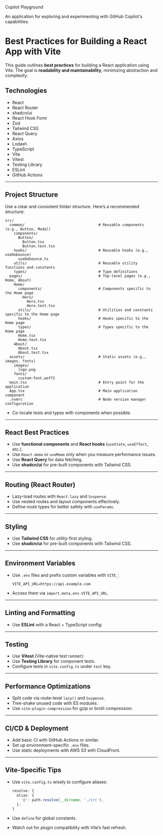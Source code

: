 Copilot Playground

An application for exploring and experimenting with GitHub Copilot's capabilities.

# Best Practices for Building a React App with Vite

This guide outlines **best practices** for building a React application using Vite. The goal is **readability and maintainability**, minimizing abstraction and complexity.

## Technologies

- React
- React Router
- shadcn/ui
- React Hook Form
- Zod
- Tailwind CSS
- React Query
- Axios
- Lodash
- TypeScript
- Vite
- Vitest
- Testing Library
- ESLint
- GitHub Actions

---

## Project Structure

Use a clear and consistent folder structure. Here’s a recommended structure:

```
src/
  common/                                  # Reusable components (e.g., Button, Modal)
    components/
      Button/
        Button.tsx
        Button.test.tsx
    hooks/                                 # Reusable hooks (e.g., useDebounce)
      useDebounce.ts
    utils/                                 # Reusable utility functions and constants
    types/                                 # Type definitions
  pages/                                   # Top-level pages (e.g., Home, About)
    Home/
      components/                          # Components specific to the Home page
        Hero/
          Hero.tsx
          Hero.test.tsx
      utils/                               # Utilities and constants specific to the Home page
      hooks/                               # Hooks specific to the Home page
      types/                               # Types specific to the Home page
      Home.tsx
      Home.test.tsx
    About/
      About.tsx
      About.test.tsx
  assets/                                  # Static assets (e.g., images, fonts)
    images/
      logo.png
    fonts/
      custom-font.woff2
  main.tsx                                 # Entry point for the application
  App.tsx                                  # Main application component
  .nvmrc                                   # Node version manager configuration
```

- Co-locate tests and types with components when possible.

---

## React Best Practices

- Use **functional components** and **React hooks** (`useState`, `useEffect`, etc.).
- Use `React.memo` or `useMemo` only when you measure performance issues.
- Use **React Query** for data fetching.
- Use **shadcn/ui** for pre-built components with Tailwind CSS.

---

## Routing (React Router)

- Lazy-load routes with `React.lazy` and `Suspense`.
- Use nested routes and layout components effectively.
- Define route types for better safety with `useParams`.

---

## Styling

- Use **Tailwind CSS** for utility-first styling.
- Use **shadcn/ui** for pre-built components with Tailwind CSS.

---

## Environment Variables

- Use `.env` files and prefix custom variables with `VITE_`:

  ```
  VITE_API_URL=https://api.example.com
  ```

- Access them via `import.meta.env.VITE_API_URL`.

---

## Linting and Formatting

- Use **ESLint** with a React + TypeScript config:

---

## Testing

- Use **Vitest** (Vite-native test runner):
- Use **Testing Library** for component tests.
- Configure tests in `vite.config.ts` under `test` key.

---

## Performance Optimizations

- Split code via route-level `lazy()` and `Suspense`.
- Tree-shake unused code with ES modules.
- Use `vite-plugin-compression` for gzip or brotli compression.

---

## CI/CD & Deployment

- Add basic CI with GitHub Actions or similar.
- Set up environment-specific `.env` files.
- Use static deployments with AWS S3 with CloudFront.

---

## Vite-Specific Tips

- Use `vite.config.ts` wisely to configure aliases:

  ```ts
  resolve: {
    alias: {
      '@': path.resolve(__dirname, './src'),
    },
  }
  ```

- Use `define` for global constants.
- Watch out for plugin compatibility with Vite’s fast refresh.
